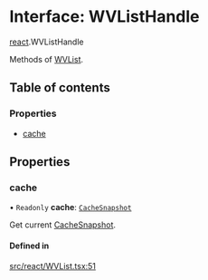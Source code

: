 # Interface: WVListHandle

[react](../modules/react.md).WVListHandle

Methods of [WVList](../modules/react.md#wvlist).

## Table of contents

### Properties

- [cache](react.WVListHandle.md#cache)

## Properties

### cache

• `Readonly` **cache**: [`CacheSnapshot`](react.CacheSnapshot.md)

Get current [CacheSnapshot](react.CacheSnapshot.md).

#### Defined in

[src/react/WVList.tsx:51](https://github.com/inokawa/virtua/blob/9bff11ed/src/react/WVList.tsx#L51)
